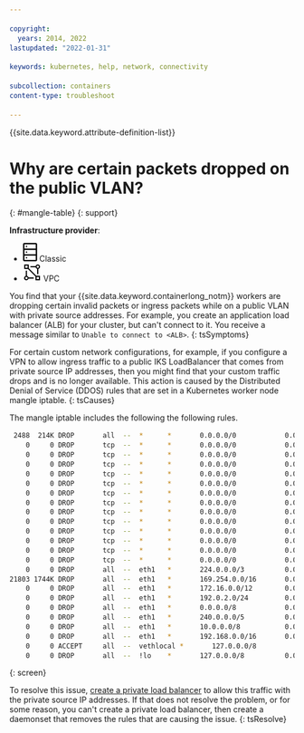 ```yaml
---

copyright:
  years: 2014, 2022
lastupdated: "2022-01-31"

keywords: kubernetes, help, network, connectivity

subcollection: containers
content-type: troubleshoot

---
```


{{site.data.keyword.attribute-definition-list}}

# Why are certain packets dropped on the public VLAN?
{: #mangle-table}
{: support}

**Infrastructure provider**:
- ![Classic infrastructure provider icon.](images/icon-classic-2.svg) Classic
- ![VPC infrastructure provider icon.](images/icon-vpc-2.svg) VPC

You find that your {{site.data.keyword.containerlong_notm}} workers are dropping certain invalid packets or ingress packets while on a public VLAN with private source addresses. For example, you create an application load balancer (ALB) for your cluster, but can't connect to it. You receive a message similar to `Unable to connect to <ALB>`. 
{: tsSymptoms}

For certain custom network configurations, for example, if you configure a VPN to allow ingress traffic to a public IKS LoadBalancer that comes from private source IP addresses, then you might find that your custom traffic drops and is no longer available. This action is caused by the Distributed Denial of Service (DDOS) rules that are set in a Kubernetes worker node mangle iptable.
{: tsCauses}

The mangle iptable includes the following the following rules.

```sh
 2488  214K DROP       all  --  *      *       0.0.0.0/0            0.0.0.0/0            ctstate INVALID /* DDOS: Blocks RST flood and TCP XMAS Flood (w and w/o data) */
    0     0 DROP       tcp  --  *      *       0.0.0.0/0            0.0.0.0/0            tcp flags:0x3F/0x00 /* DDOS: Invalid packets */
    0     0 DROP       tcp  --  *      *       0.0.0.0/0            0.0.0.0/0            tcp flags:0x03/0x03 /* DDOS: Invalid packets */
    0     0 DROP       tcp  --  *      *       0.0.0.0/0            0.0.0.0/0            tcp flags:0x06/0x06 /* DDOS: Invalid packets */
    0     0 DROP       tcp  --  *      *       0.0.0.0/0            0.0.0.0/0            tcp flags:0x05/0x05 /* DDOS: Invalid packets */
    0     0 DROP       tcp  --  *      *       0.0.0.0/0            0.0.0.0/0            tcp flags:0x11/0x01 /* DDOS: Invalid packets */
    0     0 DROP       tcp  --  *      *       0.0.0.0/0            0.0.0.0/0            tcp flags:0x30/0x20 /* DDOS: Invalid packets */
    0     0 DROP       tcp  --  *      *       0.0.0.0/0            0.0.0.0/0            tcp flags:0x11/0x01 /* DDOS: Invalid packets */
    0     0 DROP       tcp  --  *      *       0.0.0.0/0            0.0.0.0/0            tcp flags:0x18/0x08 /* DDOS: Invalid packets */
    0     0 DROP       tcp  --  *      *       0.0.0.0/0            0.0.0.0/0            tcp flags:0x3F/0x3F /* DDOS: Invalid packets */
    0     0 DROP       tcp  --  *      *       0.0.0.0/0            0.0.0.0/0            tcp flags:0x3F/0x00 /* DDOS: Invalid packets */
    0     0 DROP       tcp  --  *      *       0.0.0.0/0            0.0.0.0/0            tcp flags:0x3F/0x29 /* DDOS: Invalid packets */
    0     0 DROP       tcp  --  *      *       0.0.0.0/0            0.0.0.0/0            tcp flags:0x3F/0x2B /* DDOS: Invalid packets */
    0     0 DROP       tcp  --  *      *       0.0.0.0/0            0.0.0.0/0            tcp flags:0x3F/0x37 /* DDOS: Invalid packets */
    0     0 DROP       all  --  eth1   *       224.0.0.0/3          0.0.0.0/0            /* DDOS: Drop private source IPs */
21803 1744K DROP       all  --  eth1   *       169.254.0.0/16       0.0.0.0/0            /* DDOS: Drop private source IPs */
    0     0 DROP       all  --  eth1   *       172.16.0.0/12        0.0.0.0/0            /* DDOS: Drop private source IPs */
    0     0 DROP       all  --  eth1   *       192.0.2.0/24         0.0.0.0/0            /* DDOS: Drop private source IPs */
    0     0 DROP       all  --  eth1   *       0.0.0.0/8            0.0.0.0/0            /* DDOS: Drop private source IPs */
    0     0 DROP       all  --  eth1   *       240.0.0.0/5          0.0.0.0/0            /* DDOS: Drop private source IPs */
    0     0 DROP       all  --  eth1   *       10.0.0.0/8           0.0.0.0/0            /* DDOS: Drop private source IPs */
    0     0 DROP       all  --  eth1   *       192.168.0.0/16       0.0.0.0/0            /* DDOS: Drop private source IPs */
    0     0 ACCEPT     all  --  vethlocal *       127.0.0.0/8          0.0.0.0/0            /* DDOS: Accept local LB traffic */
    0     0 DROP       all  --  !lo    *       127.0.0.0/8          0.0.0.0/0            /* DDOS: Drop private source IPs */
```
{: screen}


To resolve this issue, [create a private load balancer](/docs/containers?topic=containers-cs_network_planning) to allow this traffic with the private source IP addresses. If that does not resolve the problem, or for some reason, you can't create a private load balancer, then create a daemonset that removes the rules that are causing the issue.
{: tsResolve}
